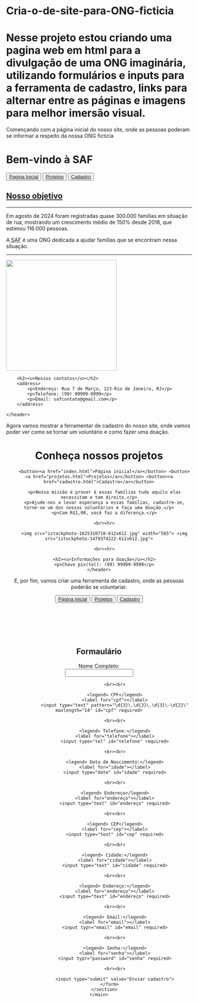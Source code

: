 # Cria-o-de-site-para-ONG-ficticia
# Nesse projeto estou criando uma pagina web em html para a divulgação de uma ONG imaginária, utilizando formulários e inputs para a ferramenta de cadastro, links para alternar entre as páginas e imagens para melhor imersão visual.

Començando com a página inicial do nosso site, onde as pessoas poderam se informar a respeito da nossa ONG ficticia

<!--Começando com a estrutura básica em HTML-->
<!DOCTYPE html>
<html lang="pt-br">
<head>
    <meta charset="UTF-8">
    <meta http-equiv="X-UA-Compatible" content="IE-edge">
    <meta name="viewport" content="width=device-width, initial-scale=1.0">
    <title>SAF</title>
</head>
<body>
    <hearder>
        <h1>Bem-vindo à SAF</h1>
        <button><a href="index.html">Pagina Inicial</a></button>   <button><a href="projetos.html">Projetos</a></button>   <button><a href="cadastro.html">Cadastro</a></button>
        <h2><u>Nosso objetivo</u></h2>
        <hr>
        <p>Em agosto de 2024 foram registradas quase 300.000 famílias em situação de rua, mostrando um crescimento médio de 150% desde 2018, que estimou 116.000 pessoas.</p>
        <p>A<abbr title="Suporte de Apoio as Famílias"> SAF</abbr> é uma ONG dedicada a ajudar famílias que se encontram nessa situação.</p>
        <hr>
        <img src="pexels-pavel-danilyuk-6340686.jpg" width="300">
        
        <h2><u>Nossos contatos</u></h2>
        <address>
            <p>Endereço: Rua 7 de Março, 123-Rio de Janeiro, RJ</p>
            <p>Telefone: (99) 99999-9999</p>
            <p>Email: safcontato@gmail.com</p>
        </address>

    </header>
</body>
</html>


Agora vamos mostrar a ferramentar de cadastro do nosso site, onde vamos poder ver como se tornar um voluntário e como fazer uma doação.

<!DOCTYPE html>
<html lang="pt-br">
<head>
    <meta charset="UTF-8">
    <meta name="viewport" content="width=device-width, initial-scale=1.0">
    <title>SAF-Projetos</title>
</head>
<body>
    <header>
        <h1>Conheça nossos projetos</h1>
        
        <button><a href="index.html">Página inicial</a></button> <button><a href="projetos.html">Projetos</a></button> <button><a href="cadastro.html">Cadastro</a></button>
        
        <p>Nossa missão é prover à essas famílias tudo aquilo elas necessitam e tem direito.</p>
        <p>Ajude-nos a levar esperança a essas famílias, cadastre-se, torne-se um dos nossos voluntários e faça uma doação.</p>
        <p>Com R$1,00, você faz a diferença.</p>
        
        <br><hr>

        <img src="istockphoto-1625310710-612x612.jpg" width="565"> <img src="istockphoto-1479374222-612x612.jpg">

        <br><hr>

        <h2><u>Informações para doação</u></h2>
        <p>Chave pix(tel): (99) 99999-9999</p>
    </header>
</body>
</html>

E, por fim, vamos criar uma ferramenta de cadastro, onde as pessoas poderão se voluntariar.

<!DOCTYPE html>
<html lang="pt-br">
<head>
    <meta charset="UTF-8">
    <meta name="viewport" content="width=device-width, initial-scale=1.0">
    <title>SAF-Cadastro</title>
</head>
<body>
    <main>
        <header>
            <button><a href="index.html">Página inicial</a></button>  <button><a href="projetos.html">Projetos</a></button>  <button><a href="cadastro.html">Cadastro</a></button>
        </header>
            <br><br>
        <section>
            <h2>Formaulário</h2>
            <form>
                <legend> Nome Completo:</legend>
                <label for="nome"></label>
                <input type="text" id="nome" required>

                <br><br>
                
                <legend> CPF</legend>
                <label for="cpf"></label>
                <input type="text" pattern="\d{3}\.\d{3}\.\d{3}\-\d{2}\" maxlength="14" id="cpf" required>
                
                <br><br>
                
                <legend> Telefone:</legend>
                <label for="telefone"></label>
                <input type="tel" id="telefone" required>
                
                <br><br>
                
                <legend> Data de Nascimento:</legend>
                <label for="idade"></label>
                <input type="date" id="idade" required>
                
                <br><br>
                
                <legend> Endereço</legend>
                <label for="endereço"></label>
                <input type="text" id="endereço" required>
                
                <br><br>
                
                <legend> CEP</legend>
                <label for="cep"></label>
                <input type="text" id="cep" required>
                
                <br><br>
                
                <legend> Cidade:</legend>
                <label for="cidade"></label>
                <input type="text" id="cidade" required>
                
                <br><br>
                
                <legend> Endereço:</legend>
                <label for="endereço"></label>
                <input type="text" id="endereço" required>
                
                <br><br>
                
                <legend> Email:</legend>
                <label for="email"></label>
                <input typr="email" id="email" required>
                
                <br><br>
                
                <legend> Senha:</legend>
                <label for="senha"></label>
                <input typr="password" id="senha" required>
                
                <br><br>
                
                <input type="submit" value="Enviar cadastro">
            </form>
        </section>
    </main>
</body>
</html>
